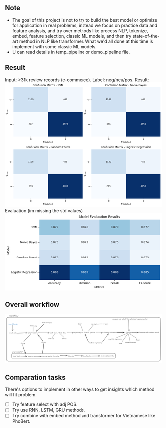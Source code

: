 
## Note
- The goal of this project is not to try to build the best model or optimize for application in real problems, instead we focus on practice data and feature analysis, and try over methods like process NLP, tokenize, embed, feature selection, classic ML models, and then try state-of-the-art method in NLP like transformer. What we'd all done at this time is implement with some classic ML models.
- U can read details in temp_pipeline or demo_pipeline file.

## Result
Input: >31k review records (e-commerce). 
Label: neg/neu/pos.
Result:
![](static/fm.png)
Evaluation (im missing the std values):
![](static/eval.png)
## Overall workflow
![](static/overall-workflow.png)

## Comparation tasks
There's options to implement in other ways to get insights which method will fit problem.
- [ ] Try feature select with adj POS.
- [ ] Try use RNN, LSTM, GRU methods.
- [ ] Try combine with embed method and transformer for Vietnamese like PhoBert.